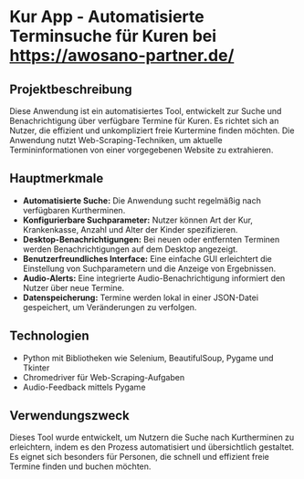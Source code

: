 # Kur App - Automatisierte Terminsuche für Kuren bei https://awosano-partner.de/

## Projektbeschreibung
Diese Anwendung ist ein automatisiertes Tool, entwickelt zur Suche und Benachrichtigung über verfügbare Termine für Kuren. Es richtet sich an Nutzer, die effizient und unkompliziert freie Kurtermine finden möchten. Die Anwendung nutzt Web-Scraping-Techniken, um aktuelle Termininformationen von einer vorgegebenen Website zu extrahieren.

## Hauptmerkmale
- **Automatisierte Suche:** Die Anwendung sucht regelmäßig nach verfügbaren Kurtherminen.
- **Konfigurierbare Suchparameter:** Nutzer können Art der Kur, Krankenkasse, Anzahl und Alter der Kinder spezifizieren.
- **Desktop-Benachrichtigungen:** Bei neuen oder entfernten Terminen werden Benachrichtigungen auf dem Desktop angezeigt.
- **Benutzerfreundliches Interface:** Eine einfache GUI erleichtert die Einstellung von Suchparametern und die Anzeige von Ergebnissen.
- **Audio-Alerts:** Eine integrierte Audio-Benachrichtigung informiert den Nutzer über neue Termine.
- **Datenspeicherung:** Termine werden lokal in einer JSON-Datei gespeichert, um Veränderungen zu verfolgen.

## Technologien
- Python mit Bibliotheken wie Selenium, BeautifulSoup, Pygame und Tkinter
- Chromedriver für Web-Scraping-Aufgaben
- Audio-Feedback mittels Pygame

## Verwendungszweck
Dieses Tool wurde entwickelt, um Nutzern die Suche nach Kurtherminen zu erleichtern, indem es den Prozess automatisiert und übersichtlich gestaltet. Es eignet sich besonders für Personen, die schnell und effizient freie Termine finden und buchen möchten.

